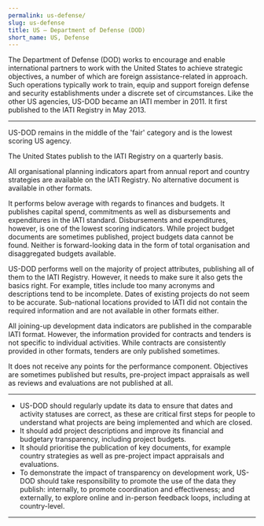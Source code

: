 ```yaml
---
permalink: us-defense/
slug: us-defense
title: US – Department of Defense (DOD)
short_name: US, Defense
---
```


The Department of Defense (DOD) works to encourage and enable international partners to work with the United States to achieve strategic objectives, a number of which are foreign assistance-related in approach. Such operations typically work to train, equip and support foreign defense and security establishments under a discrete set of circumstances. Like the other US agencies, US-DOD became an IATI member in 2011. It first published to the IATI Registry in May 2013.

---

US-DOD remains in the middle of the 'fair' category and is the lowest scoring US agency.

The United States publish to the IATI Registry on a quarterly basis.

All organisational planning indicators apart from annual report and country strategies are available on the IATI Registry. No alternative document is available in other formats.

It performs below average with regards to finances and budgets. It publishes capital spend, commitments as well as disbursements and expenditures in the IATI standard. Disbursements and expenditures, however, is one of the lowest scoring indicators. While project budget documents are sometimes published, project budgets data cannot be found. Neither is forward-looking data in the form of total organisation and disaggregated budgets available.

US-DOD performs well on the majority of project attributes, publishing all of them to the IATI Registry. However, it needs to make sure it also gets the basics right. For example, titles include too many acronyms and descriptions tend to be incomplete. Dates of existing projects do not seem to be accurate. Sub-national locations provided to IATI did not contain the required information and are not available in other formats either.

All joining-up development data indicators are published in the comparable IATI format. However, the information provided for contracts and tenders is not specific to individual activities. While contracts are consistently provided in other formats, tenders are only published sometimes.

It does not receive any points for the performance component. Objectives are sometimes published but results, pre-project impact appraisals as well as reviews and evaluations are not published at all.

---

 * US-DOD should regularly update its data to ensure that dates and activity statuses are correct, as these are critical first steps for people to understand what projects are being implemented and which are closed.
 * It should add project descriptions and improve its financial and budgetary transparency, including project budgets.
 * It should prioritise the publication of key documents, for example country strategies as well as pre-project impact appraisals and evaluations.
 * To demonstrate the impact of transparency on development work, US-DOD should take responsibility to promote the use of the data they publish: internally, to promote coordination and effectiveness; and externally, to explore online and in-person feedback loops, including at country-level.

---
